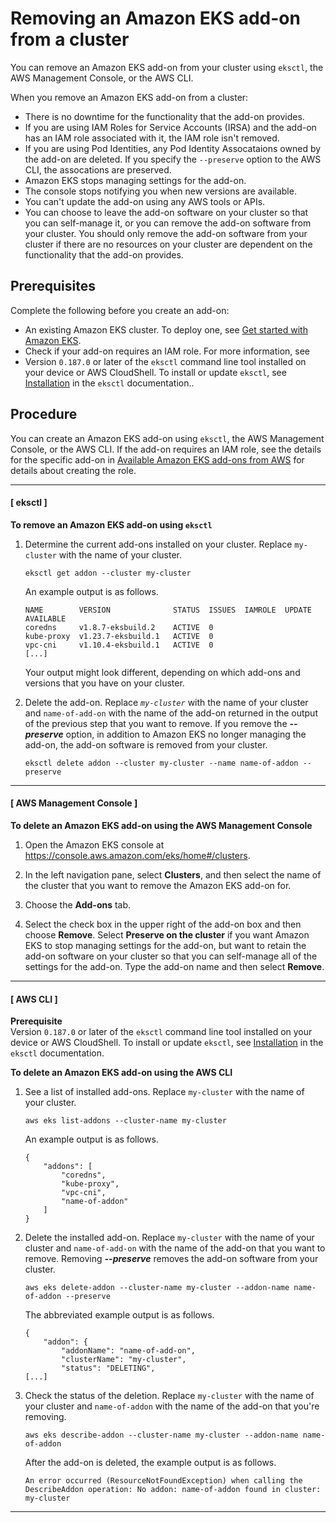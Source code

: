 # Removing an Amazon EKS add\-on from a cluster<a name="removing-an-add-on"></a>

You can remove an Amazon EKS add\-on from your cluster using `eksctl`, the AWS Management Console, or the AWS CLI\.

When you remove an Amazon EKS add\-on from a cluster:
+ There is no downtime for the functionality that the add\-on provides\.
+ If you are using IAM Roles for Service Accounts \(IRSA\) and the add\-on has an IAM role associated with it, the IAM role isn't removed\.
+ If you are using Pod Identities, any Pod Identity Assocataions owned by the add\-on are deleted\. If you specify the `--preserve` option to the AWS CLI, the assocations are preserved\. 
+ Amazon EKS stops managing settings for the add\-on\.
+ The console stops notifying you when new versions are available\.
+ You can't update the add\-on using any AWS tools or APIs\.
+ You can choose to leave the add\-on software on your cluster so that you can self\-manage it, or you can remove the add\-on software from your cluster\. You should only remove the add\-on software from your cluster if there are no resources on your cluster are dependent on the functionality that the add\-on provides\.

## Prerequisites<a name="removing-an-add-on-prereq"></a>

Complete the following before you create an add\-on:
+ An existing Amazon EKS cluster\. To deploy one, see [Get started with Amazon EKS](getting-started.md)\.
+ Check if your add\-on requires an IAM role\. For more information, see 
+ Version `0.187.0` or later of the `eksctl` command line tool installed on your device or AWS CloudShell\. To install or update `eksctl`, see [Installation](https://eksctl.io/installation) in the `eksctl` documentation\.\.

## Procedure<a name="removing-an-add-on-procedure"></a>

You can create an Amazon EKS add\-on using `eksctl`, the AWS Management Console, or the AWS CLI\. If the add\-on requires an IAM role, see the details for the specific add\-on in [Available Amazon EKS add\-ons from AWS](workloads-add-ons-available-eks.md) for details about creating the role\.

------
#### [ eksctl ]

**To remove an Amazon EKS add\-on using `eksctl`**

1. Determine the current add\-ons installed on your cluster\. Replace `my-cluster` with the name of your cluster\.

   ```
   eksctl get addon --cluster my-cluster
   ```

   An example output is as follows\.

   ```
   NAME        VERSION              STATUS  ISSUES  IAMROLE  UPDATE AVAILABLE
   coredns     v1.8.7-eksbuild.2    ACTIVE  0
   kube-proxy  v1.23.7-eksbuild.1   ACTIVE  0                
   vpc-cni     v1.10.4-eksbuild.1   ACTIVE  0
   [...]
   ```

   Your output might look different, depending on which add\-ons and versions that you have on your cluster\.

1. Delete the add\-on\. Replace *`my-cluster`* with the name of your cluster and `name-of-add-on` with the name of the add\-on returned in the output of the previous step that you want to remove\. If you remove the ***\-\-preserve*** option, in addition to Amazon EKS no longer managing the add\-on, the add\-on software is removed from your cluster\.

   ```
   eksctl delete addon --cluster my-cluster --name name-of-addon --preserve
   ```

------
#### [ AWS Management Console ]

**To delete an Amazon EKS add\-on using the AWS Management Console**

1. Open the Amazon EKS console at [https://console\.aws\.amazon\.com/eks/home\#/clusters](https://console.aws.amazon.com/eks/home#/clusters)\.

1. In the left navigation pane, select **Clusters**, and then select the name of the cluster that you want to remove the Amazon EKS add\-on for\.

1. Choose the **Add\-ons** tab\.

1. Select the check box in the upper right of the add\-on box and then choose **Remove**\. Select **Preserve on the cluster** if you want Amazon EKS to stop managing settings for the add\-on, but want to retain the add\-on software on your cluster so that you can self\-manage all of the settings for the add\-on\. Type the add\-on name and then select **Remove**\.

------
#### [ AWS CLI ]

**Prerequisite**  
Version `0.187.0` or later of the `eksctl` command line tool installed on your device or AWS CloudShell\. To install or update `eksctl`, see [Installation](https://eksctl.io/installation) in the `eksctl` documentation\.

**To delete an Amazon EKS add\-on using the AWS CLI**

1. See a list of installed add\-ons\. Replace `my-cluster` with the name of your cluster\.

   ```
   aws eks list-addons --cluster-name my-cluster
   ```

   An example output is as follows\.

   ```
   {
       "addons": [
           "coredns",
           "kube-proxy",
           "vpc-cni",
           "name-of-addon"
       ]
   }
   ```

1. Delete the installed add\-on\. Replace `my-cluster` with the name of your cluster and `name-of-add-on` with the name of the add\-on that you want to remove\. Removing ***\-\-preserve*** removes the add\-on software from your cluster\.

   ```
   aws eks delete-addon --cluster-name my-cluster --addon-name name-of-addon --preserve
   ```

   The abbreviated example output is as follows\.

   ```
   {
       "addon": {
           "addonName": "name-of-add-on",
           "clusterName": "my-cluster",
           "status": "DELETING",
   [...]
   ```

1. Check the status of the deletion\. Replace `my-cluster` with the name of your cluster and `name-of-addon` with the name of the add\-on that you're removing\.

   ```
   aws eks describe-addon --cluster-name my-cluster --addon-name name-of-addon
   ```

   After the add\-on is deleted, the example output is as follows\.

   ```
   An error occurred (ResourceNotFoundException) when calling the DescribeAddon operation: No addon: name-of-addon found in cluster: my-cluster
   ```

------